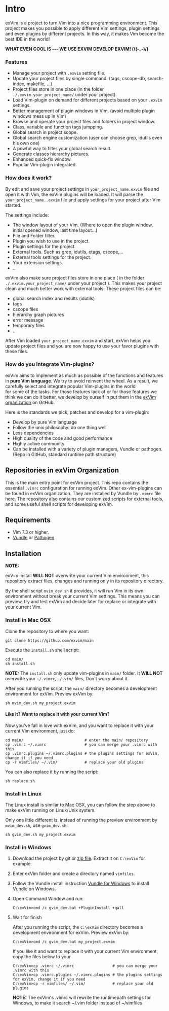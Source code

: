 # Intro

exVim is a project to turn Vim into a nice programming environment. This project makes you 
possible to apply different Vim settings, plugin settings and even plugins by different projects. 
In this way, it makes Vim become the best IDE in the world!

**WHAT EVEN COOL IS --- WE USE EXVIM DEVELOP EXVIM! (\\(-_-)/)**

### Features ###

- Manage your project with `.exvim` setting file.
- Update your project files by single command. (tags, cscope-db, search-index, makefile, ...)
- Project files store in one place (in the folder `./.exvim.your_project_name/` under your project).
- Load Vim-plugin on demand for different projects based on your `.exvim` settings.
- Better management of plugin windows in Vim. (avoid multiple plugin windows mess up in Vim)  
- Browse and operate your project files and folders in project window.
- Class, variable and function tags jumpping.
- Global search in project scope. 
- Global search engine customization (user can choose grep, idutils even his own one)
- A powful way to filter your global search result. 
- Generate classes hierarchy pictures. 
- Enhanced quick-fix window.
- Popular Vim-plugin integrated.

### How does it work? ###

By edit and save your project settings in `your_project_name.exvim` file and open it with Vim, the exVim plugins 
will be loaded.  It will parse the `your_project_name..exvim` file and apply settings for your project after Vim 
started.

The settings include:

- The window layout of your Vim. (Where to open the plugin window, initial opened window, last time layout...)
- File and Folder filter.
- Plugin you wish to use in the project.
- Plugin settings for the project.
- External tools. Such as grep, idutils, ctags, cscope,...
- External tools settings for the project.
- Your extension settings.
- ...

exVim also make sure project files store in one place ( in the folder `./.exvim.your_project_name/` under your project ). 
This makes your project clean and much better work with external tools. These project files can be:

- global search index and results (idutils)
- tags
- cscope files
- hierarchy graph pictures
- error message
- temporary files
- ...

After Vim loaded `your_project_name.exvim` and start, exVim helps you update project files and you are now happy
to use your favor plugins with these files.

### How do you integrate Vim-plugins? ###

exVim aims to implement as much as possible of the functions and features in **pure Vim language**. 
We try to avoid reinvent the wheel. As a result, we carefully select and integrate popular Vim-plugins in the world  
for some of the tasks. For those features lack of or for those features we think we can do it better, 
we develop by ourself in put them in the [exVim organization](https://github.com/exvim) on GitHub.

Here is the standards we pick, patches and develop for a vim-plugin:

- Develop by pure Vim language
- Follow the unix philosophy: do one thing well 
- Less dependencies 
- High quality of the code and good performance
- Highly active community
- Can be installed with a variety of plugin managers, Vundle or pathogen. (Repo in GitHub, standard runtime path structure)

## Repositories in exVim Organization 

This is the main entry point for exVim project. This repo contains the essential `.vimrc` configuration
for running exVim.  Other ex-vim-plugins can be found in exVim organization. They are installed by 
Vundle by `.vimrc` file here. The repository also contains our customized scripts for external tools, and
some useful shell scripts for developing exVim.

## Requirements

- Vim 7.3 or higher.
- [Vundle](https://github.com/gmarik/vundle) or [Pathogen](https://github.com/tpope/vim-pathogen)

## Installation

**NOTE:** 

exVim install **WILL NOT** overwrite your current Vim environment, this repository 
extract files, changes and running only in its repository directory. 

By the shell script `mvim_dev.sh` it provides, it will run Vim in its own environment 
without break your current Vim settings. This means you can preview, try and test exVim 
and decide later for replace or integrate with your current Vim. 

### Install in Mac OSX

Clone the repository to where you want: 

    git clone https://github.com/exvim/main

Execute the `install.sh` shell script:

    cd main/
    sh install.sh

**NOTE:** The `install.sh` only update vim-plugins in `main/` folder. 
It **WILL NOT** overwrite your `~/.vimrc`, `~/.vim/` files, Don't worry about it.  

After you running the script, the `main/` directory becomes a development environment
for exVim. Preview exVim by:

    sh mvim_dev.sh my_project.exvim 

#### Like it? Want to replace it with your current Vim? 
    
Now you've fall in love with exVim, and you want to replace it with your current
Vim environment, just do:

    cd main/                           # enter the main/ repository
    cp .vimrc ~/.vimrc                 # you can merge your .vimrc with this
    cp .vimrc.plugins ~/.vimrc.plugins # the plugins settings for exVim, change it if you need
    cp -r vimfiles/ ~/.vim/            # replace your old plugins

You can also replace it by running the script:

    sh replace.sh

### Install in Linux

The Linux install is similar to Mac OSX, you can follow the step above to make exVim running on
Linux/Unix system.

Only one little different is, instead of running the preview environment by `mvim_dev.sh`, use
`gvim_dev.sh`:

    sh gvim_dev.sh my_project.exvim 

### Install in Windows

1. Download the project by git or [zip file](https://github.com/exvim/main/archive/master.zip). 
Extract it on `C:\exVim` for example. 

2. Enter exVim folder and create a directory named `vimfiles`.

3. Follow the Vundle install instruction [Vundle for Windows](https://github.com/gmarik/Vundle.vim/wiki/Vundle-for-Windows)
to install Vundle on Windows.

4. Open Command Window and run:

    ```
    C:\exVim>cmd /c gvim_dev.bat +PluginInstall +qall
    ```

5. Wait for finish 

    After you running the script, the `C:\exVim` directory becomes a development environment for exVim. 
    Preview exVim by:

    ```
    C:\exVim>cmd /c gvim_dev.bat my_project.exvim
    ```

    If you like it and want to replace it with your current Vim environment, copy the files
    below to your 

    ```
    C:\exVim>cp .vimrc ~/.vimrc                 # you can merge your .vimrc with this
    C:\exVim>cp .vimrc.plugins ~/.vimrc.plugins # the plugins settings for exVim, change it if you need
    C:\exVim>cp -r vimfiles/ ~/.vim/            # replace your old plugins
    ```

    **NOTE:** The exVim's .vimrc will rewrite the runtimepath settings for Windows, to make it search
~/.vim folder instead of ~/vimfiles
